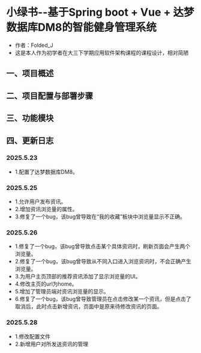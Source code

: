 # 小绿书--基于Spring boot + Vue + 达梦数据库DM8的智能健身管理系统
  - 作者：Folded_J
  - 这是本人作为初学者在大三下学期应用软件架构课程的课程设计，相对简陋
    
## 一、项目概述


## 二、项目配置与部署步骤


## 三、功能模块


## 四、更新日志
### 2025.5.23
- 1.配置了达梦数据库DM8。
### 2025.5.25
- 1.允许用户发布资讯。
- 2.增加资讯浏览量的属性。
- 3.修复了一个bug，该bug曾导致在“我的收藏”板块中浏览量显示不正确。
### 2025.5.26
- 1.修复了一个bug，该bug曾导致点击某个具体资讯时，刷新页面会产生两个浏览量。
- 2.修复了一个bug，该bug曾导致从不同入口进入浏览资讯时，不会正确产生浏览量。
- 3.为用户主页顶部的推荐资讯添加了显示浏览量的UI。
- 4.修改主页的url为home。
- 5.增加了管理员端对资讯浏览量的显示。
- 6.修复了一个bug，该bug曾导致管理员在点击修改某一个资讯，但是点击了取消后，此时点击新增资讯，页面中是原来待修改资讯的页面。
### 2025.5.28
- 1.修改配置文件
- 2.新增用户对所发送资讯的管理
